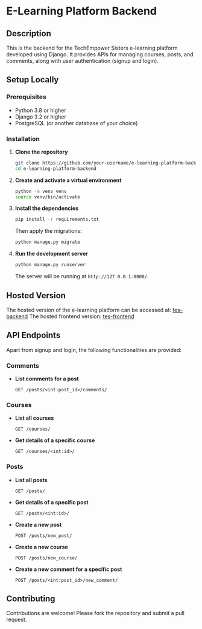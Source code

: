 
# E-Learning Platform Backend

## Description

This is the backend for the TechEmpower Sisters e-learning platform developed using Django. It provides APIs for managing courses, posts, and comments, along with user authentication (signup and login).

## Setup Locally

### Prerequisites

- Python 3.8 or higher
- Django 3.2 or higher
- PostgreSQL (or another database of your choice)

### Installation

1. **Clone the repository**

    ```bash
    git clone https://github.com/your-username/e-learning-platform-backend.git
    cd e-learning-platform-backend
    ```

2. **Create and activate a virtual environment**

    ```bash
    python -m venv venv
    source venv/bin/activate 
    ```

3. **Install the dependencies**

    ```bash
    pip install -r requirements.txt
    ```


    Then apply the migrations:

    ```bash
    python manage.py migrate
    ```

5. **Run the development server**

    ```bash
    python manage.py runserver
    ```

    The server will be running at `http://127.0.0.1:8000/`.

## Hosted Version

The hosted version of the e-learning platform can be accessed at: [tes-backend](https://tes-backend.onrender.com/api)
The hosted frontend version: [tes-frontend](https://tes-ten-rho.vercel.app/)

## API Endpoints

Apart from signup and login, the following functionalities are provided:

### Comments

- **List comments for a post**

    ```http
    GET /posts/<int:post_id>/comments/
    ```

### Courses

- **List all courses**

    ```http
    GET /courses/
    ```

- **Get details of a specific course**

    ```http
    GET /courses/<int:id>/
    ```

### Posts

- **List all posts**

    ```http
    GET /posts/
    ```

- **Get details of a specific post**

    ```http
    GET /posts/<int:id>/
    ```

- **Create a new post**

    ```http
    POST /posts/new_post/
    ```

- **Create a new course**

    ```http
    POST /posts/new_course/
    ```

- **Create a new comment for a specific post**

    ```http
    POST /posts/<int:post_id>/new_comment/
    ```

## Contributing

Contributions are welcome! Please fork the repository and submit a pull request.


